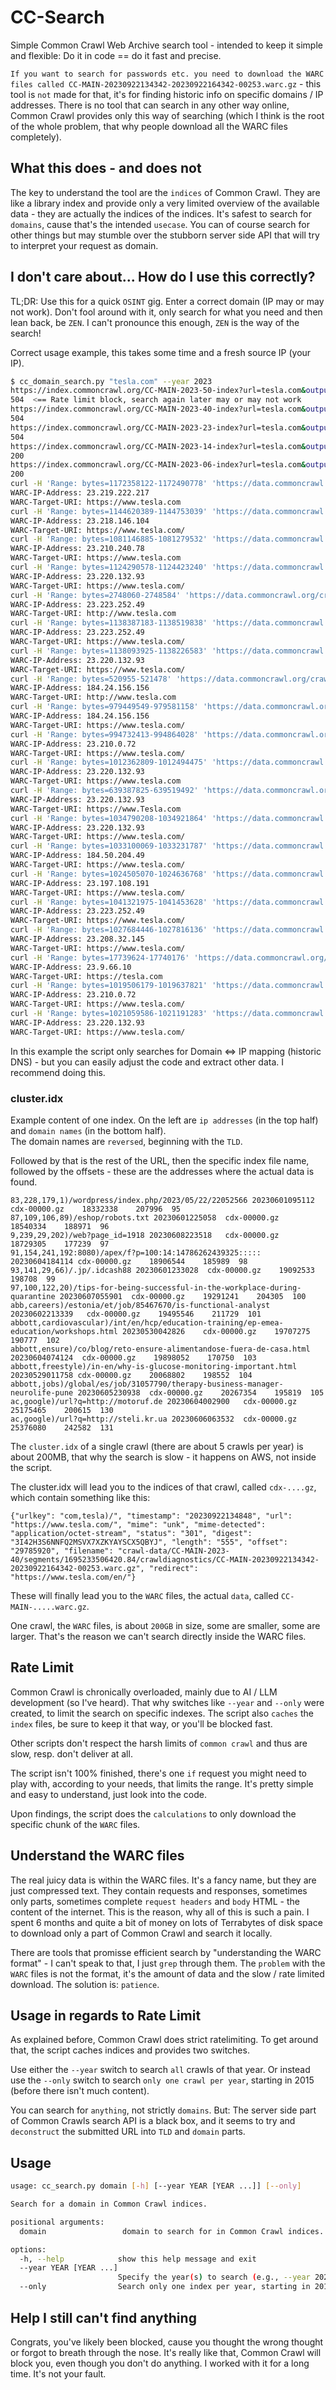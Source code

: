 # CC-Search
Simple Common Crawl Web Archive search tool - intended to keep it simple and flexible: Do it in code == do it fast and precise.

`If you want to search for passwords etc. you need to download the WARC files called CC-MAIN-20230922134342-20230922164342-00253.warc.gz` - this tool is `not` made for that, it's for finding historic info on specific domains / IP addresses. There is no tool that can search in any other way online, Common Crawl provides only this way of searching (which I think is the root of the whole problem, that why people download all the WARC files completely). 

## What this does - and does not
The key to understand the tool are the `indices` of Common Crawl. They are like a library index and provide only a very limited overview of the available data - they are actually the indices of the indices. It's safest to search for `domains`, cause that's the intended `usecase`. You can of course search for other things but may stumble over the stubborn server side API that will try to interpret your request as domain.  

## I don't care about... How do I use this correctly?
TL;DR: Use this for a quick `OSINT` gig. Enter a correct domain (IP may or may not work). Don't fool around with it, only search for what you need and then lean back, be `ZEN`. I can't pronounce this enough, `ZEN` is the way of the search!

Correct usage example, this takes some time and a fresh source IP (your IP). 
```bash
$ cc_domain_search.py "tesla.com" --year 2023
https://index.commoncrawl.org/CC-MAIN-2023-50-index?url=tesla.com&output=json
504  <== Rate limit block, search again later may or may not work
https://index.commoncrawl.org/CC-MAIN-2023-40-index?url=tesla.com&output=json
504
https://index.commoncrawl.org/CC-MAIN-2023-23-index?url=tesla.com&output=json
504
https://index.commoncrawl.org/CC-MAIN-2023-14-index?url=tesla.com&output=json
200
https://index.commoncrawl.org/CC-MAIN-2023-06-index?url=tesla.com&output=json
200
curl -H 'Range: bytes=1172358122-1172490778' 'https://data.commoncrawl.org/crawl-data/CC-MAIN-2023-14/segments/1679296943695.23/warc/CC-MAIN-20230321095704-20230321125704-00547.warc.gz' --output test.gz
WARC-IP-Address: 23.219.222.217
WARC-Target-URI: https://www.tesla.com
curl -H 'Range: bytes=1144620389-1144753039' 'https://data.commoncrawl.org/crawl-data/CC-MAIN-2023-14/segments/1679296943695.23/warc/CC-MAIN-20230321095704-20230321125704-00044.warc.gz' --output test.gz
WARC-IP-Address: 23.218.146.104
WARC-Target-URI: https://www.tesla.com/
curl -H 'Range: bytes=1081146885-1081279532' 'https://data.commoncrawl.org/crawl-data/CC-MAIN-2023-14/segments/1679296945182.12/warc/CC-MAIN-20230323163125-20230323193125-00547.warc.gz' --output test.gz
WARC-IP-Address: 23.210.240.78
WARC-Target-URI: https://www.tesla.com
curl -H 'Range: bytes=1124290578-1124423240' 'https://data.commoncrawl.org/crawl-data/CC-MAIN-2023-14/segments/1679296945183.40/warc/CC-MAIN-20230323194025-20230323224025-00044.warc.gz' --output test.gz
WARC-IP-Address: 23.220.132.93
WARC-Target-URI: https://www.tesla.com/
curl -H 'Range: bytes=2748060-2748584' 'https://data.commoncrawl.org/crawl-data/CC-MAIN-2023-14/segments/1679296945288.47/crawldiagnostics/CC-MAIN-20230324180032-20230324210032-00674.warc.gz' --output test.gz
WARC-IP-Address: 23.223.252.49
WARC-Target-URI: http://www.tesla.com
curl -H 'Range: bytes=1138387183-1138519838' 'https://data.commoncrawl.org/crawl-data/CC-MAIN-2023-14/segments/1679296945288.47/warc/CC-MAIN-20230324180032-20230324210032-00044.warc.gz' --output test.gz
WARC-IP-Address: 23.223.252.49
WARC-Target-URI: https://www.tesla.com/
curl -H 'Range: bytes=1138093925-1138226583' 'https://data.commoncrawl.org/crawl-data/CC-MAIN-2023-14/segments/1679296945440.67/warc/CC-MAIN-20230326075911-20230326105911-00044.warc.gz' --output test.gz
WARC-IP-Address: 23.220.132.93
WARC-Target-URI: https://www.tesla.com/
curl -H 'Range: bytes=520955-521478' 'https://data.commoncrawl.org/crawl-data/CC-MAIN-2023-06/segments/1674764495001.99/robotstxt/CC-MAIN-20230127164242-20230127194242-00114.warc.gz' --output test.gz
WARC-IP-Address: 184.24.156.156
WARC-Target-URI: http://www.tesla.com
curl -H 'Range: bytes=979449549-979581158' 'https://data.commoncrawl.org/crawl-data/CC-MAIN-2023-06/segments/1674764495001.99/warc/CC-MAIN-20230127164242-20230127194242-00844.warc.gz' --output test.gz
WARC-IP-Address: 184.24.156.156
WARC-Target-URI: https://www.tesla.com/
curl -H 'Range: bytes=994732413-994864028' 'https://data.commoncrawl.org/crawl-data/CC-MAIN-2023-06/segments/1674764499524.28/warc/CC-MAIN-20230128054815-20230128084815-00844.warc.gz' --output test.gz
WARC-IP-Address: 23.210.0.72
WARC-Target-URI: https://www.tesla.com/
curl -H 'Range: bytes=1012362809-1012494475' 'https://data.commoncrawl.org/crawl-data/CC-MAIN-2023-06/segments/1674764500017.27/warc/CC-MAIN-20230202101933-20230202131933-00467.warc.gz' --output test.gz
WARC-IP-Address: 23.220.132.93
WARC-Target-URI: https://www.tesla.com
curl -H 'Range: bytes=639387825-639519492' 'https://data.commoncrawl.org/crawl-data/CC-MAIN-2023-06/segments/1674764500017.27/warc/CC-MAIN-20230202101933-20230202131933-00467.warc.gz' --output test.gz
WARC-IP-Address: 23.220.132.93
WARC-Target-URI: https://www.Tesla.com
curl -H 'Range: bytes=1034790208-1034921864' 'https://data.commoncrawl.org/crawl-data/CC-MAIN-2023-06/segments/1674764500017.27/warc/CC-MAIN-20230202101933-20230202131933-00844.warc.gz' --output test.gz
WARC-IP-Address: 23.220.132.93
WARC-Target-URI: https://www.tesla.com/
curl -H 'Range: bytes=1033100069-1033231787' 'https://data.commoncrawl.org/crawl-data/CC-MAIN-2023-06/segments/1674764500044.16/warc/CC-MAIN-20230203055519-20230203085519-00844.warc.gz' --output test.gz
WARC-IP-Address: 184.50.204.49
WARC-Target-URI: https://www.tesla.com/
curl -H 'Range: bytes=1024505070-1024636768' 'https://data.commoncrawl.org/crawl-data/CC-MAIN-2023-06/segments/1674764500151.93/warc/CC-MAIN-20230204173912-20230204203912-00844.warc.gz' --output test.gz
WARC-IP-Address: 23.197.108.191
WARC-Target-URI: https://www.tesla.com/
curl -H 'Range: bytes=1041321975-1041453628' 'https://data.commoncrawl.org/crawl-data/CC-MAIN-2023-06/segments/1674764500250.51/warc/CC-MAIN-20230205063441-20230205093441-00844.warc.gz' --output test.gz
WARC-IP-Address: 23.223.252.49
WARC-Target-URI: https://www.tesla.com/
curl -H 'Range: bytes=1027684446-1027816136' 'https://data.commoncrawl.org/crawl-data/CC-MAIN-2023-06/segments/1674764501066.53/warc/CC-MAIN-20230209014102-20230209044102-00844.warc.gz' --output test.gz
WARC-IP-Address: 23.208.32.145
WARC-Target-URI: https://www.tesla.com/
curl -H 'Range: bytes=17739624-17740176' 'https://data.commoncrawl.org/crawl-data/CC-MAIN-2023-06/segments/1674764501407.6/crawldiagnostics/CC-MAIN-20230209045525-20230209075525-00538.warc.gz' --output test.gz
WARC-IP-Address: 23.9.66.10
WARC-Target-URI: https://tesla.com
curl -H 'Range: bytes=1019506179-1019637821' 'https://data.commoncrawl.org/crawl-data/CC-MAIN-2023-06/segments/1674764501407.6/warc/CC-MAIN-20230209045525-20230209075525-00844.warc.gz' --output test.gz
WARC-IP-Address: 23.210.0.72
WARC-Target-URI: https://www.tesla.com/
curl -H 'Range: bytes=1021059586-1021191283' 'https://data.commoncrawl.org/crawl-data/CC-MAIN-2023-06/segments/1674764501555.34/warc/CC-MAIN-20230209081052-20230209111052-00844.warc.gz' --output test.gz
WARC-IP-Address: 23.220.132.93
WARC-Target-URI: https://www.tesla.com/
```
In this example the script only searches for Domain <=> IP mapping (historic DNS) - but you can easily adjust the code and extract other data. I recommend doing this. 

### cluster.idx
Example content of one index. On the left are `ip addresses` (in the top half) and `domain names` (in the bottom half).   
The domain names are `reversed`, beginning with the `TLD`. 

Followed by that is the rest of the URL, then the specific index file name, followed by the offsets - these are the addresses where the actual data is found. 

```
83,228,179,1)/wordpress/index.php/2023/05/22/22052566 20230601095112	cdx-00000.gz	18332338	207996	95
87,109,106,89)/eshop/robots.txt 20230601225058	cdx-00000.gz	18540334	188971	96
9,239,29,202)/web?page_id=1918 20230608223518	cdx-00000.gz	18729305	177239	97
91,154,241,192:8080)/apex/f?p=100:14:14786262439325::::: 20230604184114	cdx-00000.gz	18906544	185989	98
93,141,29,66)/.jp/.idcash88 20230601233028	cdx-00000.gz	19092533	198708	99
97,100,122,20)/tips-for-being-successful-in-the-workplace-during-quarantine 20230607055901	cdx-00000.gz	19291241	204305	100
abb,careers)/estonia/et/job/85467670/is-functional-analyst 20230602213339	cdx-00000.gz	19495546	211729	101
abbott,cardiovascular)/int/en/hcp/education-training/ep-emea-education/workshops.html 20230530042826	cdx-00000.gz	19707275	190777	102
abbott,ensure)/co/blog/reto-ensure-alimentandose-fuera-de-casa.html 20230604074124	cdx-00000.gz	19898052	170750	103
abbott,freestyle)/in-en/why-is-glucose-monitoring-important.html 20230529011758	cdx-00000.gz	20068802	198552	104
abbott,jobs)/global/es/job/31057790/therapy-business-manager-neurolife-pune 20230605230938	cdx-00000.gz	20267354	195819	105
ac,google)/url?q=http://motoruf.de 20230604002900	cdx-00000.gz	25175465	200615	130
ac,google)/url?q=http://steli.kr.ua 20230606063532	cdx-00000.gz	25376080	242582	131
```
The `cluster.idx` of a single crawl (there are about 5 crawls per year) is about 200MB, that why the search is slow - it happens on AWS, not inside the script. 

The cluster.idx will lead you to the indices of that crawl, called `cdx-....gz`, which contain something like this:

```
{"urlkey": "com,tesla)/", "timestamp": "20230922134848", "url": "https://www.tesla.com/", "mime": "unk", "mime-detected": "application/octet-stream", "status": "301", "digest": "3I42H3S6NNFQ2MSVX7XZKYAYSCX5QBYJ", "length": "555", "offset": "29785920", "filename": "crawl-data/CC-MAIN-2023-40/segments/1695233506420.84/crawldiagnostics/CC-MAIN-20230922134342-20230922164342-00253.warc.gz", "redirect": "https://www.tesla.com/en/"}
```
These will finally lead you to the `WARC` files, the actual `data`, called `CC-MAIN-.....warc.gz`. 

One crawl, the `WARC` files, is about `200GB` in size, some are smaller, some are larger. That's the reason we can't search directly inside the WARC files. 

## Rate Limit
Common Crawl is chronically overloaded, mainly due to AI / LLM development (so I've heard). That why switches like `--year` and `--only` were created, to limit the search on specific indexes. The script also `caches` the `index` files, be sure to keep it that way, or you'll be blocked fast. 

Other scripts don't respect the harsh limits of `common crawl` and thus are slow, resp. don't deliver at all. 

The script isn't 100% finished, there's one `if` request you might need to play with, according to your needs, that limits the range. It's pretty simple and easy to understand, just look into the code. 

Upon findings, the script does the `calculations` to only download the specific chunk of the `WARC` files. 

## Understand the WARC files
The real juicy data is within the WARC files. It's a fancy name, but they are just compressed text. They contain requests and responses, sometimes only parts, sometimes complete `request headers` and `body` HTML - the content of the internet. This is the reason, why all of this is such a pain. I spent 6 months and quite a bit of money on lots of Terrabytes of disk space to download only a part of Common Crawl and search it locally. 

There are tools that promisse efficient search by "understanding the WARC format" - I can't speak to that, I just `grep` through them. The `problem` with the `WARC` files is not the format, it's the amount of data and the slow / rate limited download. The solution is: `patience`. 

## Usage in regards to Rate Limit
As explained before, Common Crawl does strict ratelimiting. To get around that, the script caches indices and provides two switches. 

Use either the `--year` switch to search `all` crawls of that year. Or instead use the `--only` switch to search `only one crawl per year`, starting in 2015 (before there isn't much content). 

You can search for `anything`, not strictly `domains`. But: The server side part of Common Crawls search API is a black box, and it seems to try and `deconstruct` the submitted URL into `TLD` and `domain` parts. 

## Usage
```bash
usage: cc_search.py domain [-h] [--year YEAR [YEAR ...]] [--only] 

Search for a domain in Common Crawl indices.

positional arguments:
  domain                 domain to search for in Common Crawl indices.

options:
  -h, --help            show this help message and exit
  --year YEAR [YEAR ...]
                        Specify the year(s) to search (e.g., --year 2023 2022).
  --only                Search only one index per year, starting in 2015.
```

## Help I still can't find anything
Congrats, you've likely been blocked, cause you thought the wrong thought or forgot to breath through the nose. It's really like that, Common Crawl will block you, even though you don't do anything. I worked with it for a long time. It's not your fault. 
